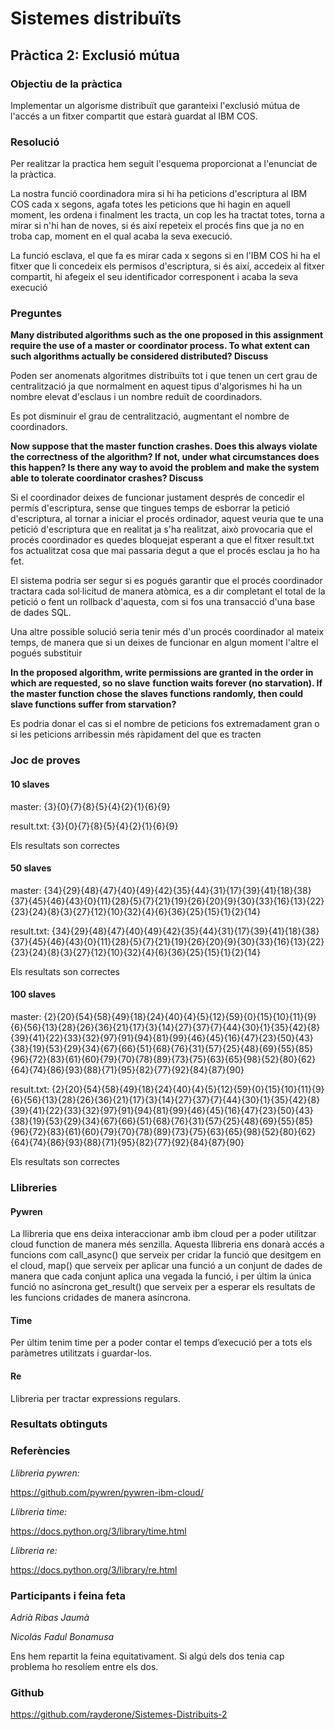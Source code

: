# Sistemes distribuïts

## Pràctica 2: Exclusió mútua

### Objectiu de la pràctica

Implementar un algorisme distribuït que garanteixi l'exclusió mútua de l'accés a un fitxer compartit que estarà guardat al IBM COS.

### Resolució

Per realitzar la practica hem seguit l'esquema proporcionat a l'enunciat de la pràctica.

La nostra funció coordinadora mira si hi ha peticions d'escriptura al IBM COS cada x segons, agafa totes les peticions que hi hagin en aquell moment, les ordena i finalment les tracta, un cop les ha tractat totes, torna a mirar si n'hi han de noves, si és així repeteix el procés fins que ja no en troba cap, moment en el qual acaba la seva execució.

La funció esclava, el que fa es mirar cada x segons si en l'IBM COS hi ha el fitxer que li concedeix els permisos d'escriptura, si és així, accedeix al fitxer compartit, hi afegeix el seu identificador corresponent i acaba la seva execució

### Preguntes

**Many distributed algorithms such as the one proposed in this assignment require the use of a master or** **coordinator process. To what extent can such algorithms actually be considered distributed? Discuss**

Poden ser anomenats algoritmes distribuïts tot i que tenen un cert grau de centralització ja que normalment en aquest tipus d'algorismes hi ha un nombre elevat d'esclaus i un nombre reduït de coordinadors. 

Es pot disminuir el grau de centralització, augmentant el nombre de coordinadors.

**Now suppose that the master function crashes. Does this always violate the correctness of the algorithm? If** **not, under what circumstances does this happen? Is there any way to avoid the problem and make the system able to tolerate coordinator crashes? Discuss**

Si el coordinador deixes de funcionar justament després de concedir el permís d'escriptura, sense que tingues temps de esborrar la petició d'escriptura, al tornar a iniciar el procés ordinador, aquest veuria que te una petició d'escriptura que en realitat ja s'ha realitzat, això provocaria que el procés coordinador es quedes bloquejat esperant a que el fitxer result.txt fos actualitzat cosa que mai passaria degut a que el procés esclau ja ho ha fet.

El sistema podria ser segur si es pogués garantir que el procés coordinador tractara cada sol·licitud de manera atòmica, es a dir completant el total de la petició o fent un rollback d'aquesta, com si fos una transacció d'una base de dades SQL.

Una altre possible solució seria tenir més d'un procés coordinador al mateix temps, de manera que si un deixes de funcionar en algun moment l'altre el pogués substituir

**In the proposed algorithm, write permissions are granted in the order in which are requested, so no slave** **function waits forever (no starvation). If the master function chose the slaves functions randomly, then could slave functions suffer from starvation?**

Es podria donar el cas si el nombre de peticions fos extremadament gran o si les peticions arribessin més ràpidament del que es tracten

### Joc de proves

#### 10 slaves

master:         {3}{0}{7}{8}{5}{4}{2}{1}{6}{9}

result.txt:     {3}{0}{7}{8}{5}{4}{2}{1}{6}{9}

Els resultats son correctes

#### 50 slaves

master:         {34}{29}{48}{47}{40}{49}{42}{35}{44}{31}{17}{39}{41}{18}{38}{37}{45}{46}{43}{0}{11}{28}{5}{7}{21}{19}{26}{20}{9}{30}{33}{16}{13}{22}{23}{24}{8}{3}{27}{12}{10}{32}{4}{6}{36}{25}{15}{1}{2}{14}

result.txt:     {34}{29}{48}{47}{40}{49}{42}{35}{44}{31}{17}{39}{41}{18}{38}{37}{45}{46}{43}{0}{11}{28}{5}{7}{21}{19}{26}{20}{9}{30}{33}{16}{13}{22}{23}{24}{8}{3}{27}{12}{10}{32}{4}{6}{36}{25}{15}{1}{2}{14}

Els resultats son correctes

#### 100 slaves

master:         {2}{20}{54}{58}{49}{18}{24}{40}{4}{5}{12}{59}{0}{15}{10}{11}{9}{6}{56}{13}{28}{26}{36}{21}{17}{3}{14}{27}{37}{7}{44}{30}{1}{35}{42}{8}{39}{41}{22}{33}{32}{97}{91}{94}{81}{99}{46}{45}{16}{47}{23}{50}{43}{38}{19}{53}{29}{34}{67}{66}{51}{68}{76}{31}{57}{25}{48}{69}{55}{85}{96}{72}{83}{61}{60}{79}{70}{78}{89}{73}{75}{63}{65}{98}{52}{80}{62}{64}{74}{86}{93}{88}{71}{95}{82}{77}{92}{84}{87}{90}

result.txt:     {2}{20}{54}{58}{49}{18}{24}{40}{4}{5}{12}{59}{0}{15}{10}{11}{9}{6}{56}{13}{28}{26}{36}{21}{17}{3}{14}{27}{37}{7}{44}{30}{1}{35}{42}{8}{39}{41}{22}{33}{32}{97}{91}{94}{81}{99}{46}{45}{16}{47}{23}{50}{43}{38}{19}{53}{29}{34}{67}{66}{51}{68}{76}{31}{57}{25}{48}{69}{55}{85}{96}{72}{83}{61}{60}{79}{70}{78}{89}{73}{75}{63}{65}{98}{52}{80}{62}{64}{74}{86}{93}{88}{71}{95}{82}{77}{92}{84}{87}{90}

Els resultats son correctes

### Llibreries

#### Pywren

La llibreria que ens deixa interaccionar amb ibm cloud per a poder utilitzar cloud function de
manera més senzilla. Aquesta llibreria ens donarà accés a funcions com call_async() que serveix
per cridar la funció que desitgem en el cloud, map() que serveix per aplicar una funció a un
conjunt de dades de manera que cada conjunt aplica una vegada la funció, i per últim la única
funció no asíncrona get_result() que serveix per a esperar els resultats de les funcions cridades
de manera asíncrona.

#### Time

Per últim tenim time per a poder contar el temps d’execució per a tots els paràmetres utilitzats i guardar-los.

#### Re

Llibreria per tractar expressions regulars.

### Resultats obtinguts



### Referències

*Llibreria pywren:*

https://github.com/pywren/pywren-ibm-cloud/

*Llibreria time:*

https://docs.python.org/3/library/time.html

*Llibreria re:*

https://docs.python.org/3/library/re.html

### Participants i feina feta

*Adrià Ribas Jaumà* 

*Nicolás Fadul Bonamusa* 

Ens hem repartit la feina equitativament. Si algú dels dos tenia cap problema ho resolíem entre els dos.

### Github

https://github.com/rayderone/Sistemes-Distribuits-2